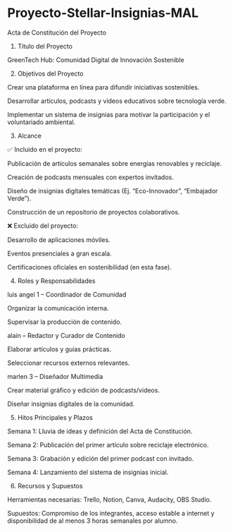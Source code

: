 # Proyecto-Stellar-Insignias-MAL

Acta de Constitución del Proyecto
1. Título del Proyecto

GreenTech Hub: Comunidad Digital de Innovación Sostenible

2. Objetivos del Proyecto

Crear una plataforma en línea para difundir iniciativas sostenibles.

Desarrollar artículos, podcasts y videos educativos sobre tecnología verde.

Implementar un sistema de insignias para motivar la participación y el voluntariado ambiental.

3. Alcance

✅ Incluido en el proyecto:

Publicación de artículos semanales sobre energías renovables y reciclaje.

Creación de podcasts mensuales con expertos invitados.

Diseño de insignias digitales temáticas (Ej. “Eco-Innovador”, “Embajador Verde”).

Construcción de un repositorio de proyectos colaborativos.

❌ Excluido del proyecto:

Desarrollo de aplicaciones móviles.

Eventos presenciales a gran escala.

Certificaciones oficiales en sostenibilidad (en esta fase).

4. Roles y Responsabilidades

luis angel 1 – Coordinador de Comunidad

Organizar la comunicación interna.

Supervisar la producción de contenido.

alain  – Redactor y Curador de Contenido

Elaborar artículos y guías prácticas.

Seleccionar recursos externos relevantes.

marlen 3 – Diseñador Multimedia

Crear material gráfico y edición de podcasts/videos.

Diseñar insignias digitales de la comunidad.

5. Hitos Principales y Plazos

Semana 1: Lluvia de ideas y definición del Acta de Constitución.

Semana 2: Publicación del primer artículo sobre reciclaje electrónico.

Semana 3: Grabación y edición del primer podcast con invitado.

Semana 4: Lanzamiento del sistema de insignias inicial.

6. Recursos y Supuestos

Herramientas necesarias: Trello, Notion, Canva, Audacity, OBS Studio.

Supuestos: Compromiso de los integrantes, acceso estable a internet y disponibilidad de al menos 3 horas semanales por alumno.
